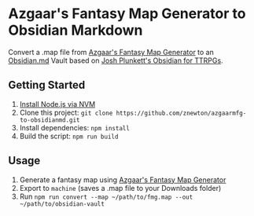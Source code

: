 # Azgaar's Fantasy Map Generator to Obsidian Markdown

Convert a .map file from [Azgaar's Fantasy Map Generator](https://azgaar.github.io/Fantasy-Map-Generator/) to an [Obsidian.md](https://obsidian.md) Vault based on [Josh Plunkett's Obsidian for TTRPGs](https://obsidianttrpgtutorials.com).

## Getting Started

1. [Install Node.js via NVM](https://github.com/nvm-sh/nvm?tab=readme-ov-file#installing-and-updating)
2. Clone this project: `git clone https://github.com/znewton/azgaarmfg-to-obsidianmd.git`
3. Install dependencies: `npm install`
4. Build the script: `npm run build`

## Usage

1. Generate a fantasy map using [Azgaar's Fantasy Map Generator](https://azgaar.github.io/Fantasy-Map-Generator/)
2. Export to `machine` (saves a .map file to your Downloads folder)
3. Run `npm run convert --map ~/path/to/fmg.map --out ~/path/to/obsidian-vault`
